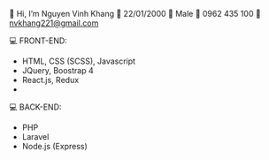 👋 Hi, I’m Nguyen Vinh Khang
📅 22/01/2000
🙋 Male
📱 0962 435 100
📧 nvkhang221@gmail.com

💻 FRONT-END:
- HTML, CSS (SCSS), Javascript
- JQuery, Boostrap 4
- React.js, Redux
- 
💻 BACK-END:
- PHP
- Laravel
- Node.js (Express)
<!---
vinh-khang/vinh-khang is a ✨ special ✨ repository because its `README.md` (this file) appears on your GitHub profile.
You can click the Preview link to take a look at your changes.
--->
